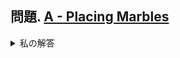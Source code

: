 ## 問題. [A - Placing Marbles](https://atcoder.jp/contests/abc081/tasks/abc081_a)

<details><summary>私の解答</summary><div>
  
```C++

#include <bits/stdc++.h>
using namespace std;

int main() {
  int s, s1, s2, s3, x;
  cin >> s;
  
  // s1の値
  if (s >= 100) {
    s1 = 1;
  } else {
    s1 = 0;
  }
  
  // s2の値
  if (s1 == 1) {
    if (s - 100 >= 10) {
      s2 = 1;
    } else {
      s2 = 0;
    }
  }
  if (s1 == 0) {
    if (s >= 10) {
      s2 = 1;
    } else {
      s2 = 0;
    }
  }

  // s3の値
  if (s % 2 == 1) {
    s3 = 1;
  } else {
    s3 = 0;
  }
  
  x = s1 + s2 + s3;
  cout << x << endl;
}

```
</div></details>
